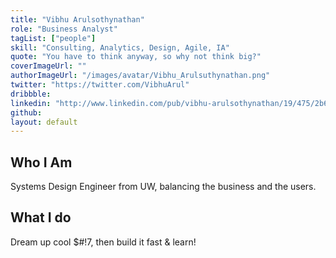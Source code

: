 ```yaml
---
title: "Vibhu Arulsothynathan"
role: "Business Analyst"
tagList: ["people"]
skill: "Consulting, Analytics, Design, Agile, IA"
quote: "You have to think anyway, so why not think big?"
coverImageUrl: ""
authorImageUrl: "/images/avatar/Vibhu_Arulsuthynathan.png"
twitter: "https://twitter.com/VibhuArul"
dribbble:
linkedin: "http://www.linkedin.com/pub/vibhu-arulsothynathan/19/475/2b6"
github:
layout: default
---
```


## Who I Am

Systems Design Engineer from UW, balancing the business and the users.

## What I do

Dream up cool $#!7, then build it fast & learn!
